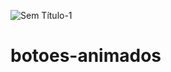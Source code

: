 ![Sem Título-1](https://user-images.githubusercontent.com/95540354/172972576-e7ede589-6553-43d3-be62-294b435221ab.png)
# botoes-animados
